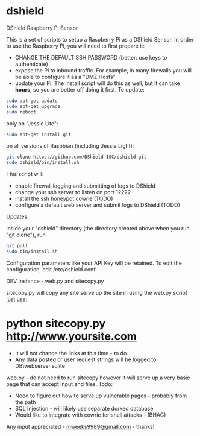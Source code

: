 # dshield

DShield Raspberry Pi Sensor

  This is a set of scripts to setup a Raspberry Pi as a DShield Sensor.
In order to use the Raspberry Pi, you will need to first prepare it:

- CHANGE THE DEFAULT SSH PASSWORD (better: use keys to authenticate)
- expose the Pi to inbound traffic. For example, in many firewalls
  you will be able to configure it as a "DMZ Hosts"
- update your Pi. The install script will do this as well, but it can take **hours**, so you are better off doing it first. To update:

```bash
sudo apt-get update
sudo apt-get upgrade
sudo reboot
```

only on "Jessie Lite": 
```bash
sudo apt-get install git
```

on all versions of Raspbian (including Jessie Light):

```bash
git clone https://github.com/DShield-ISC/dshield.git
sudo dshield/bin/install.sh
```

  This script will:

- enable firewall logging and submitting of logs to DShield
- change your ssh server to listen on port 12222
- install the ssh honeypot cowrie (TODO)
- configure a default web server and submit logs to DShield (TODO)

Updates:

inside your "dshield" directory (the directory created above when you run "git clone"), run

```bash
git pull
sudo bin/install.sh
```

Configuration parameters like your API Key will be retained. To edit the configuration, edit /etc/dshield.conf




DEV Instance - web.py and sitecopy.py

sitecopy.py will copy any site serve up the site in using the web.py script just use:

# python sitecopy.py http://www.yoursite.com

- It will not change the links at this time - to do
- Any data posted or user request strings will be logged to DB\webserver.sqlite

web.py - do not need to run sitecopy however it will serve up a very basic page that can accept input and files. 
Todo:
- Need to figure out how to serve up vulnerable pages - probably from the path
- SQL Injection - will likely use separate dorked database
- Would like to integrate with cowrie for shell attacks - (BHAG)

Any input appreciated - mweeks9989@gmail.com - thanks!


